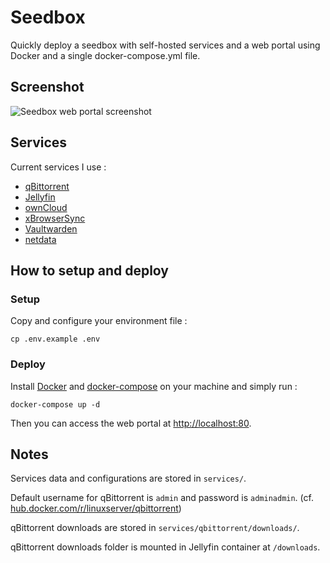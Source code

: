 # Seedbox

Quickly deploy a seedbox with self-hosted services and a web portal using Docker and a single docker-compose.yml file.

## Screenshot

![Seedbox web portal screenshot](https://i.imgur.com/IgdwB27.png)

## Services

Current services I use :

- [qBittorrent](https://github.com/qbittorrent/qBittorrent)
- [Jellyfin](https://github.com/jellyfin/jellyfin)
- [ownCloud](https://github.com/owncloud)
- [xBrowserSync](https://github.com/xBrowserSync)
- [Vaultwarden](https://github.com/dani-garcia/vaultwarden)
- [netdata](https://github.com/netdata/netdata)

## How to setup and deploy

### Setup

Copy and configure your environment file :

`cp .env.example .env`

### Deploy

Install [Docker](https://docs.docker.com/get-docker/) and [docker-compose](https://docs.docker.com/compose/install/) on your machine and simply run :

`docker-compose up -d`

Then you can access the web portal at [http://localhost:80](http://localhost:80).

## Notes

Services data and configurations are stored in `services/`.

Default username for qBittorrent is `admin` and password is `adminadmin`.
(cf. [hub.docker.com/r/linuxserver/qbittorrent](https://hub.docker.com/r/linuxserver/qbittorrent))

qBittorrent downloads are stored in `services/qbittorrent/downloads/`.

qBittorrent downloads folder is mounted in Jellyfin container at `/downloads`.